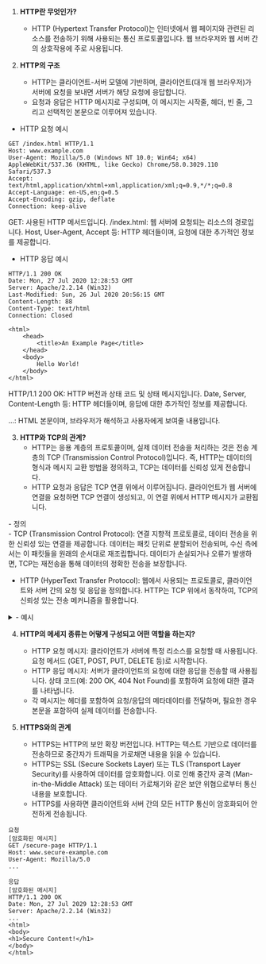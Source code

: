 1. **HTTP란 무엇인가?**
   - HTTP (Hypertext Transfer Protocol)는 인터넷에서 웹 페이지와 관련된 리소스를 전송하기 위해 사용되는 통신 프로토콜입니다. 웹 브라우저와 웹 서버 간의 상호작용에 주로 사용됩니다.

2. **HTTP의 구조**
   - HTTP는 클라이언트-서버 모델에 기반하며, 클라이언트(대개 웹 브라우저)가 서버에 요청을 보내면 서버가 해당 요청에 응답합니다.
   - 요청과 응답은 HTTP 메시지로 구성되며, 이 메시지는 시작줄, 헤더, 빈 줄, 그리고 선택적인 본문으로 이루어져 있습니다.

- HTTP 요청 예시
```
GET /index.html HTTP/1.1
Host: www.example.com
User-Agent: Mozilla/5.0 (Windows NT 10.0; Win64; x64) AppleWebKit/537.36 (KHTML, like Gecko) Chrome/58.0.3029.110 Safari/537.3
Accept: text/html,application/xhtml+xml,application/xml;q=0.9,*/*;q=0.8
Accept-Language: en-US,en;q=0.5
Accept-Encoding: gzip, deflate
Connection: keep-alive
```

GET: 사용된 HTTP 메서드입니다.
/index.html: 웹 서버에 요청되는 리소스의 경로입니다.
Host, User-Agent, Accept 등: HTTP 헤더들이며, 요청에 대한 추가적인 정보를 제공합니다.


- HTTP 응답 예시
```
HTTP/1.1 200 OK
Date: Mon, 27 Jul 2020 12:28:53 GMT
Server: Apache/2.2.14 (Win32)
Last-Modified: Sun, 26 Jul 2020 20:56:15 GMT
Content-Length: 88
Content-Type: text/html
Connection: Closed

<html>
	<head>
		<title>An Example Page</title>
	</head>
	<body>
		Hello World!
	</body>
</html>
```

HTTP/1.1 200 OK: HTTP 버전과 상태 코드 및 상태 메시지입니다.
Date, Server, Content-Length 등: HTTP 헤더들이며, 응답에 대한 추가적인 정보를 제공합니다.
<html>...</html>: HTML 본문이며, 브라우저가 해석하고 사용자에게 보여줄 내용입니다.


3. **HTTP와 TCP의 관계?**
   - HTTP는 응용 계층의 프로토콜이며, 실제 데이터 전송을 처리하는 것은 전송 계층의 TCP (Transmission Control Protocol)입니다. 즉, HTTP는 데이터의 형식과 메시지 교환 방법을 정의하고, TCP는 데이터를 신뢰성 있게 전송합니다.
   - HTTP 요청과 응답은 TCP 연결 위에서 이루어집니다. 클라이언트가 웹 서버에 연결을 요청하면 TCP 연결이 생성되고, 이 연결 위에서 HTTP 메시지가 교환됩니다.

<detals>
	<summary>- 정의</summary>
- TCP (Transmission Control Protocol):
연결 지향적 프로토콜로, 데이터 전송을 위한 신뢰성 있는 연결을 제공합니다.
데이터는 패킷 단위로 분할되어 전송되며, 수신 측에서는 이 패킷들을 원래의 순서대로 재조립합니다.
데이터가 손실되거나 오류가 발생하면, TCP는 재전송을 통해 데이터의 정확한 전송을 보장합니다.

- HTTP (HyperText Transfer Protocol):
웹에서 사용되는 프로토콜로, 클라이언트와 서버 간의 요청 및 응답을 정의합니다.
HTTP는 TCP 위에서 동작하여, TCP의 신뢰성 있는 전송 메커니즘을 활용합니다.
</details>

<details>
	<summary>- 예시</summary>
웹 브라우저에서 "http://www.example.com"에 접속하려고 할 때 발생하는 과정:

1. **TCP 연결 설정**:
   - 웹 브라우저는 웹 서버의 IP 주소와 포트 80 (기본 HTTP 포트)을 대상으로 TCP 연결을 시작합니다.
   - 이 과정은 "3-way handshake"로 알려져 있습니다.
     1. 웹 브라우저 (클라이언트)가 서버에 SYN 패킷을 보냅니다.
     2. 서버는 SYN-ACK 패킷으로 응답합니다.
     3. 클라이언트는 ACK 패킷을 보내 연결을 확립합니다.

2. **HTTP 요청 및 응답**:
   - TCP 연결이 확립되면, 웹 브라우저는 해당 연결을 통해 HTTP 요청을 서버에 전송합니다.
```
GET / HTTP/1.1
Host: www.example.com
```
   - 서버는 요청을 처리한 후, 같은 TCP 연결을 통해 HTTP 응답을 보냅니다.
```
HTTP/1.1 200 OK
Content-Type: text/html

<html> ... 웹페이지의 내용 ... </html>

```

3. **TCP 연결 종료**:
   - 데이터 전송이 완료되면, TCP 연결은 일반적으로 종료됩니다.
   - 이 과정은 "4-way handshake"로 진행됩니다.
</details>

4. **HTTP의 메세지 종류는 어떻게 구성되고 어떤 역할을 하는지?**
   - HTTP 요청 메시지: 클라이언트가 서버에 특정 리소스를 요청할 때 사용됩니다. 요청 메서드 (GET, POST, PUT, DELETE 등)로 시작합니다.
   - HTTP 응답 메시지: 서버가 클라이언트의 요청에 대한 응답을 전송할 때 사용됩니다. 상태 코드(예: 200 OK, 404 Not Found)를 포함하여 요청에 대한 결과를 나타냅니다.
   - 각 메시지는 헤더를 포함하여 요청/응답의 메타데이터를 전달하며, 필요한 경우 본문을 포함하여 실제 데이터를 전송합니다.

5. **HTTPS와의 관계**
   - HTTPS는 HTTP의 보안 확장 버전입니다. HTTP는 텍스트 기반으로 데이터를 전송하므로 중간자가 트래픽을 가로채면 내용을 읽을 수 있습니다.
   - HTTPS는 SSL (Secure Sockets Layer) 또는 TLS (Transport Layer Security)를 사용하여 데이터를 암호화합니다. 이로 인해 중간자 공격 (Man-in-the-Middle Attack) 또는 데이터 가로채기와 같은 보안 위협으로부터 통신 내용을 보호합니다.
   - HTTPS를 사용하면 클라이언트와 서버 간의 모든 HTTP 통신이 암호화되어 안전하게 전송됩니다.


```
요청
[암호화된 메시지]
GET /secure-page HTTP/1.1
Host: www.secure-example.com
User-Agent: Mozilla/5.0
...
```
```
응답
[암호화된 메시지]
HTTP/1.1 200 OK
Date: Mon, 27 Jul 2029 12:28:53 GMT
Server: Apache/2.2.14 (Win32)
...
<html>
<body>
<h1>Secure Content!</h1>
</body>
</html>
```

